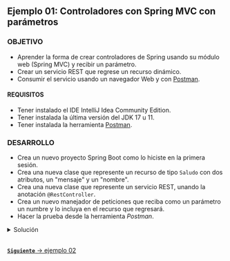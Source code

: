 ## Ejemplo 01: Controladores con Spring MVC con parámetros

### OBJETIVO
- Aprender la forma de crear controladores de Spring usando su módulo web (Spring MVC) y recibir un parámetro.
- Crear un servicio REST que regrese un recurso dinámico.
- Consumir el servicio usando un navegador Web y con <a href="https://www.postman.com/downloads/" target="_blank">Postman</a>.

#### REQUISITOS
- Tener instalado el IDE IntelliJ Idea Community Edition.
- Tener instalada la última versión del JDK 17 u 11.
- Tener instalada la herramienta <a href="https://www.postman.com/downloads/" target="_blank">Postman</a>.

### DESARROLLO
- Crea un nuevo proyecto Spring Boot como lo hiciste en la primera sesión.
- Crea una nueva clase que represente un recurso de tipo `Saludo` con dos atributos, un "mensaje" y un "nombre". 
- Crea una nueva clase que represente un servicio REST, unando la anotación `@RestController`.
- Crea un nuevo manejador de peticiones que reciba como un parámetro un numbre y lo incluya en el recurso que regresará.
- Hacer la prueba desde la herramienta *Postman*.

<details>
	<summary>Solución</summary>

1. Crea un proyecto Maven usando Spring Initializr como lo hiciste en la primera sesión.

2.  Selecciona las siguientes opciones:

    - Grupo: org.bedu.java.backend
    - Artefacto y nombre del proyecto: sesion2-reto1
    - Tipo de proyecto: **Maven Project**.
    - Lenguaje: **Java**.
    - Forma de empaquetar la aplicación: **jar**.
    - Versión de Java: **17** u **11**.

3. Elige Spring Web como la única dependencia del proyecto:

4. Da clic en `Generate`, descarga y abre el proyecto.

    En el proyecto que se acaba de crear debes tener el siguiente paquete: `org.bedu.java.backend.sesion2.reto1`. 

    ![imagen](img/img_04.png)

    Dentro de ese paquete crearemos un subpaquete que contendrá los controladores de Spring MVC (los componentes que reciben y manejan las peticiones web dentro de la aplicación).

5. Haz clic con el botón derecho del ratón sobre el paquete y en el menú que se muestra selecciona las opciones `New  -> Package`. Dale a este nuevo paquete el nombre de `controllers`.

6. Crea un segundo paquete llamado `model` a la misma altura que el paquete `controllers`. Al final debes tener dos paquetes adicionales:

    ![imagen](img/img_05.png)

7. Dentro del paquete crea una nueva clase llamada "`Saludo`". Esta clase representará el modelo de los datos que regresará el servicio que crearemos en un momento. Esta será una clase sencilla que tendrá dos propiedades de tipo `String`: `mensaje` y `nombre`. Además sus *setter*s y *getter*s:

    ```java
    public class Saludo {
        private String mensaje;
        private String nombre;

        public String getMensaje() {
            return mensaje;
        }

        public void setMensaje(String mensaje) {
            this.mensaje = mensaje;
        }

        public String getNombre() {
            return nombre;
        }

        public void setNombre(String nombre) {
            this.nombre = nombre;
        }
    }
    ```

8. En el paquete `controller` crea una nueva clase llamada `SaludoController`. Esta clase implementará los servicios web REST que manejan a los recursos de tipo `Saludo`. Para indicar a Spring que este componente es un servicio REST debemos decorar la case con la anotación `@RestController`:

    ```java
    @RestController
    public class SaludoController {

    }
    ```

    Esta clase tendrá, en este momento, un  solo método o manejador de llamadas, el cual recibirá un parámetro, el nombre al cual debe saludar, y regresará un recurso de tipo `Saludo` con un mensaje preestablecido.

    ```java
        public Saludo saluda(String nombre){

            Saludo saludo = new Saludo();
            saludo.setMensaje("¡¡Hola Mundo!!");
        saludo.setNombre(nombre);

            return saludo;
        }
    ```

    Para indicar que este método es un manejador de peticiones debemos indicar qué tipo de operaciones manejará (el verbo HTTP que soportará). Como en este caso solo se usará para leer información, y no para actualizarla, se usará el verbo **GET**. Spring en su módulo web (Spring MVC) proporciona una serie de anotaciones que permite indicar esto de una forma sencilla. En este caso la anotación que se usrá es `@GetMapping` a la cual hay que indicarle la URL de las peticiones que manejará. En este caso será la ruta `saludo/{nombre}`. Para indicar que `nombre` se recibirá como parámetro o parte de la ruta debemos usar la anotación `@PathVariable`.

    El método completo queda de la siguiente forma:

    ```java
        @GetMapping("/saludo/{nombre}")
        public Saludo saluda(@PathVariable String nombre){

            Saludo saludo = new Saludo();
            saludo.setMensaje("¡¡Hola Mundo!!");
            saludo.setNombre(nombre);

            return saludo;
        }
    ```

9. Ejecuta la aplicación, en la consola del IDE debes ver un mensaje similar al siguiente:

    ![imagen](img/img_06.png)

    Esto quiere decir que la aplicación se ejecutó correctamente y todo está bien configurado.

10. Ahora, consumiremos el servicio usando *Postman*.

11. Haz clic en la opción *Create a basic request*:

12. En la siguiente ventana coloca la URL **http://localhost:8080/saludo/beto** y presiona el botón `Send`:

![imagen](img/img_08.png)

13. Una vez que recibas la respuesta, debes ver una salida similar en el panel de respuestas:

![imagen](img/img_09.png)

</details> 


<br>

[**`Siguiente`** -> ejemplo 02](../Ejemplo-02/)